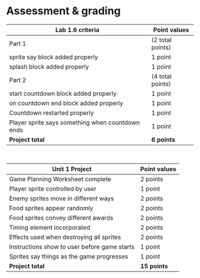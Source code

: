 # Assessment & grading

Lab 1.6 criteria|Point values
-|-
Part 1|(2 total points)
sprite say block added properly|1 point
splash block added properly|1 point
Part 2|(4 total points)
start countdown block added properly|1 point
on countdown end block added properly|1 point
Countdown restarted properly|1 point
Player sprite says something when countdown ends|1 point
<b>Project total</b>|<b>6 points</b>
  
  

<br/>

Unit 1 Project|Point values
-|-
Game Planning Worksheet complete|2 points
Player sprite controlled by user|1 point
Enemy sprites move in different ways|2 points
Food sprites appear randomly|2 points
Food sprites convey different awards|2 points
Timing element incorporated|2 points
Effects used when destroying all sprites|2 points
Instructions show to user before game starts|1 point
Sprites say things as the game progresses|1 point
<b>Project total</b>|<b>15 points</b>